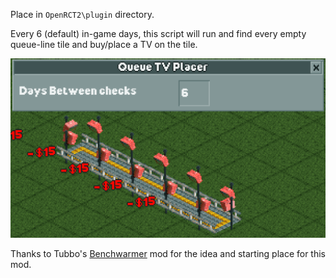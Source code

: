 Place in `OpenRCT2\plugin` directory.

Every 6 (default) in-game days, this script will run and find every empty queue-line tile and buy/place a TV on the tile.

![settings window](https://github.com/KiameV/openrct2.mod.queuetv/blob/master/img.png?raw=true)

Thanks to Tubbo's [Benchwarmer](https://github.com/tubbo/openrct2-benchwarmer) mod for the idea and starting place for this mod.
